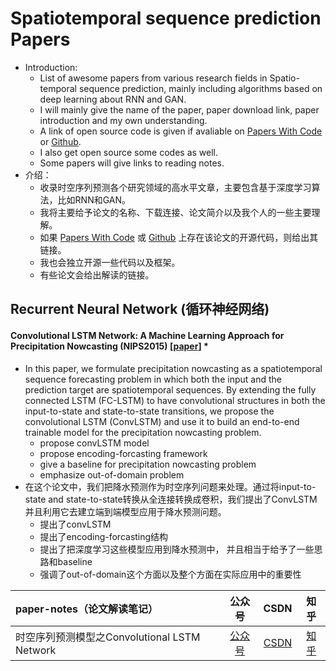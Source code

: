 # Spatiotemporal sequence prediction Papers

- Introduction:
    - List of awesome papers from various research fields in  Spatio-temporal sequence prediction, mainly including algorithms based on deep learning about RNN and GAN. 
    - I will mainly give the name of the paper, paper download link,  paper introduction and my own understanding.
    - A link of open source code is given if avaliable on [Papers With Code](https://paperswithcode.com/) or [Github](https://github.com/).
    - I also get open source some codes as well.
    - Some papers will give links to reading notes.
- 介绍：
    - 收录时空序列预测各个研究领域的高水平文章，主要包含基于深度学习算法，比如RNN和GAN。
    - 我将主要给予论文的名称、下载连接、论文简介以及我个人的一些主要理解。
    - 如果 [Papers With Code](https://paperswithcode.com/) 或 [Github](https://github.com/) 上存在该论文的开源代码，则给出其链接。
    - 我也会独立开源一些代码以及框架。
    - 有些论文会给出解读的链接。




## Recurrent Neural Network (循环神经网络)



#### **Convolutional LSTM Network: A Machine Learning  Approach for Precipitation Nowcasting** (**NIPS2015**) [[paper](https://arxiv.org/pdf/1506.04214.pdf)] *

- In this paper, we formulate precipitation nowcasting as a spatiotemporal sequence forecasting problem in which both the input and the prediction target are spatiotemporal sequences. By extending the fully connected
    LSTM (FC-LSTM) to have convolutional structures in both the input-to-state and state-to-state transitions, we propose the convolutional LSTM (ConvLSTM) and use it to build an end-to-end trainable model for the precipitation nowcasting problem. 
    - propose convLSTM model
    - propose encoding-forcasting framework
    - give a baseline for precipitation nowcasting problem
    - emphasize out-of-domain problem
- 在这个论文中，我们把降水预测作为时空序列问题来处理。通过将input-to-state and state-to-state转换从全连接转换成卷积，我们提出了ConvLSTM并且利用它去建立端到端模型应用于降水预测问题。
    - 提出了convLSTM
    - 提出了encoding-forcasting结构
    - 提出了把深度学习这些模型应用到降水预测中， 并且相当于给予了一些思路和baseline
    - 强调了out-of-domain这个方面以及整个方面在实际应用中的重要性

| paper-notes（论文解读笔记）                  |                            公众号                            |                             CSDN                             |                            知乎                            |
| :------------------------------------------- | :----------------------------------------------------------: | :----------------------------------------------------------: | :--------------------------------------------------------: |
| 时空序列预测模型之Convolutional LSTM Network | [公众号](https://mp.weixin.qq.com/s?__biz=MzA4ODUxNjUzMQ==&mid=2247484743&idx=2&sn=10387417121b70ec27e311f9c5b0e493&scene=19&token=1999900258&lang=zh_CN#wechat_redirect "悬停显示") | [CSDN](https://blog.csdn.net/qq_33431368/article/details/100053949 "悬停显示") | [知乎](<https://zhuanlan.zhihu.com/p/92868370> "悬停显示") |
